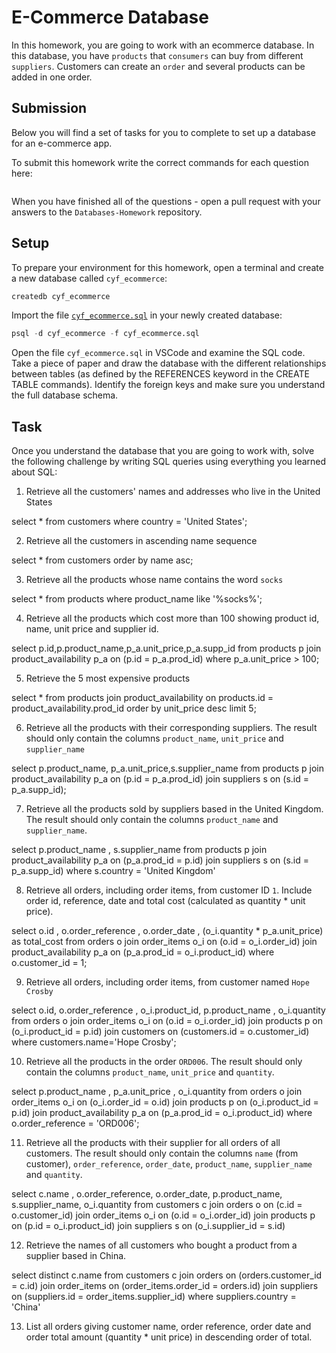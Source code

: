 # E-Commerce Database

In this homework, you are going to work with an ecommerce database. In this database, you have `products` that `consumers` can buy from different `suppliers`. Customers can create an `order` and several products can be added in one order.

## Submission

Below you will find a set of tasks for you to complete to set up a database for an e-commerce app.

To submit this homework write the correct commands for each question here:

```sql


```

When you have finished all of the questions - open a pull request with your answers to the `Databases-Homework` repository.

## Setup

To prepare your environment for this homework, open a terminal and create a new database called `cyf_ecommerce`:

```sql
createdb cyf_ecommerce
```

Import the file [`cyf_ecommerce.sql`](./cyf_ecommerce.sql) in your newly created database:

```sql
psql -d cyf_ecommerce -f cyf_ecommerce.sql
```

Open the file `cyf_ecommerce.sql` in VSCode and examine the SQL code. Take a piece of paper and draw the database with the different relationships between tables (as defined by the REFERENCES keyword in the CREATE TABLE commands). Identify the foreign keys and make sure you understand the full database schema.

## Task

Once you understand the database that you are going to work with, solve the following challenge by writing SQL queries using everything you learned about SQL:

1. Retrieve all the customers' names and addresses who live in the United States

select \* from customers where country = 'United States';

2. Retrieve all the customers in ascending name sequence

select \* from customers order by name asc;

3. Retrieve all the products whose name contains the word `socks`

select \* from products where product_name like '%socks%';

4. Retrieve all the products which cost more than 100 showing product id, name, unit price and supplier id.

select p.id,p.product_name,p_a.unit_price,p_a.supp_id from products p join product_availability p_a on (p.id = p_a.prod_id) where p_a.unit_price > 100;

5. Retrieve the 5 most expensive products

select \* from products join product_availability on products.id = product_availability.prod_id order by unit_price desc limit 5;

6. Retrieve all the products with their corresponding suppliers. The result should only contain the columns `product_name`, `unit_price` and `supplier_name`

select p.product_name, p_a.unit_price,s.supplier_name from products p join product_availability p_a on (p.id = p_a.prod_id) join suppliers s on (s.id = p_a.supp_id);

7. Retrieve all the products sold by suppliers based in the United Kingdom. The result should only contain the columns `product_name` and `supplier_name`.

select p.product_name , s.supplier_name
from products p join product_availability p_a on (p_a.prod_id = p.id) join suppliers s on (s.id = p_a.supp_id) where s.country = 'United Kingdom'

8. Retrieve all orders, including order items, from customer ID `1`. Include order id, reference, date and total cost (calculated as quantity \* unit price).

select o.id , o.order_reference , o.order_date , (o_i.quantity \* p_a.unit_price) as total_cost
from orders o join order_items o_i on (o.id = o_i.order_id)
join product_availability p_a on (p_a.prod_id = o_i.product_id) where o.customer_id = 1;

9. Retrieve all orders, including order items, from customer named `Hope Crosby`

select o.id, o.order_reference , o_i.product_id, p.product_name , o_i.quantity from orders o
join order_items o_i on (o.id = o_i.order_id) join products p on (o_i.product_id = p.id)
join customers on (customers.id = o.customer_id)
where customers.name='Hope Crosby';

10. Retrieve all the products in the order `ORD006`. The result should only contain the columns `product_name`, `unit_price` and `quantity`.

select p.product_name , p_a.unit_price , o_i.quantity from orders o
join order_items o_i on (o_i.order_id = o.id)
join products p on (o_i.product_id = p.id)
join product_availability p_a on (p_a.prod_id = o_i.product_id) where o.order_reference = 'ORD006';

11. Retrieve all the products with their supplier for all orders of all customers. The result should only contain the columns `name` (from customer), `order_reference`, `order_date`, `product_name`, `supplier_name` and `quantity`.

select c.name , o.order_reference, o.order_date, p.product_name, s.supplier_name, o_i.quantity from customers c
join orders o on (c.id = o.customer_id)
join order_items o_i on (o.id = o_i.order_id)
join products p on (p.id = o_i.product_id)
join suppliers s on (o_i.supplier_id = s.id)

12. Retrieve the names of all customers who bought a product from a supplier based in China.

select distinct c.name from customers c
join orders on (orders.customer_id = c.id)
join order_items on (order_items.order_id = orders.id)
join suppliers on (suppliers.id = order_items.supplier_id)
where suppliers.country = 'China'

13. List all orders giving customer name, order reference, order date and order total amount (quantity \* unit price) in descending order of total.
